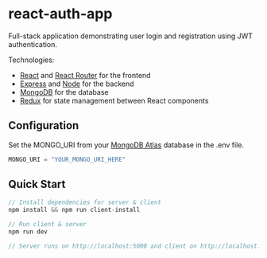 # react-auth-app

Full-stack application demonstrating user login and registration using JWT authentication.

Technologies:

- [React](https://reactjs.org) and [React Router](https://reacttraining.com/react-router/) for the frontend
- [Express](http://expressjs.com/) and [Node](https://nodejs.org/en/) for the backend
- [MongoDB](https://www.mongodb.com/) for the database
- [Redux](https://redux.js.org/basics/usagewithreact) for state management between React components

## Configuration

Set the MONGO_URI from your [MongoDB Atlas](https://www.mongodb.com/cloud/atlas) database in the .env file.

```javascript
MONGO_URI = "YOUR_MONGO_URI_HERE"
```

## Quick Start

```javascript
// Install dependencies for server & client
npm install && npm run client-install

// Run client & server
npm run dev

// Server runs on http://localhost:5000 and client on http://localhost:3000 by default
```
